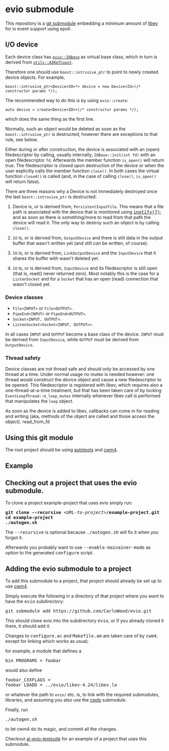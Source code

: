 # evio submodule

This repository is a [git submodule](https://git-scm.com/book/en/v2/Git-Tools-Submodules)
embedding a minimum amount of [libev](http://software.schmorp.de/pkg/libev.html) for io event support using epoll.

## I/O device

Each device class has [`evio::IOBase`](Device.h) as virtual base class, which in turn is derived
from [`utils::AIRefCount`](https://github.com/CarloWood/ai-utils/blob/master/AIRefCount.h).

Therefore one should use `boost::intrusive_ptr` to point to newly created device objects. For example,

```
boost::intrusive_ptr<Device<IO>*> device = new Device<IO>(/* constructor params */);
```

The recommended way to do this is by using `evio::create`:

```
auto device = create<Device<IO>>(/* constructor params */);
```

which does the same thing as the first line.

Normally, such an object would be deleted as soon as the `boost::intrusive_ptr` is destructed,
however there are exceptions to that rule, see below.

Either during or after construction, the device is associated with an (open) filedescriptor
by calling, usually internally, `IOBase::init(int fd)` with an open filedescriptor `fd`.
Afterwards the member function `is_open()` will return true. The filedescriptor is closed
upon destruction of the device or when the user explicitly calls the member function `close()`.
In both cases the virtual function `closed()` is called (and, in the case of calling `close()`,
`is_open()` will return false).

There are three reasons why a Device is not immediately destroyed once the last `boost::intrusive_ptr`
is destructed:

1. Device is, or is derived from, `PersistentInputFile`. This means that a file path is associated
   with the device that is monitored using [<tt>inotify(7)</tt>](http://man7.org/linux/man-pages/man7/inotify.7.html);
   and as soon as there is something/more to read from that path the device will read it.
   The only way to destroy such an object is by calling `close()`.

2. `IO` is, or is derived from, `OutputDevice` and there is still data in the output buffer that
   wasn't written yet (and still <em>can</em> be written, of course).

3. `IO` is, or is derived from, `LinkOutputDevice` and the `InputDevice` that it shares the buffer
   with wasn't deleted yet.

4. `IO` is, or is derived from, `InputDevice` and its filedescriptor is still open (that is,
   read() never returned zero). Most notably this is the case for a `ListenSocket` and for
   a `Socket` that has an open (read) connection that wasn't closed yet.

### Device classes

* `File<INPUT>` or `File<OUTPUT>`.
* `PipeEnd<INPUT>` or `PipeEnd<OUTPUT>`.
* `Socket<INPUT, OUTPUT>`.
* `ListenSocket<Socket<INPUT, OUTPUT>>`.

In all cases `INPUT` and `OUTPUT` become a base class of the device.
`INPUT` must be derived from `InputDevice`, while `OUTPUT` must be
derived from `OutputDevice`.

### Thread safety

Device classes are not thread safe and should only be accessed by
one thread at a time. Under normal usage no mutex is needed however:
one thread would construct the device object and cause a new filedescriptor
to be opened. This filedescriptor is registered with libev, which requires
also a one-thread-at-a-time treatment, but that has been taken care of
by locking `EventLoopThread::m_loop_mutex` internally whenever libev call
is performed that manipulates the `loop` object.

As soon as the device is added to libev, callbacks can come in for
reading and writing (aka, methods of the object are called and those
access the object). read_from_fd

## Using this git module

The root project should be using
[autotools](https://en.wikipedia.org/wiki/GNU_Build_System_autotools) and
[cwm4](https://github.com/CarloWood/cwm4).

## Example

## Checking out a project that uses the evio submodule.

To clone a project example-project that uses evio simply run:

<pre>
<b>git clone --recursive</b> &lt;<i>URL-to-project</i>&gt;<b>/example-project.git</b>
<b>cd example-project</b>
<b>./autogen.sh</b>
</pre>

The <tt>--recursive</tt> is optional because <tt>./autogen.sh</tt> will fix
it when you forgot it.

Afterwards you probably want to use <tt>--enable-mainainer-mode</tt>
as option to the generated <tt>configure</tt> script.

## Adding the evio submodule to a project

To add this submodule to a project, that project should already
be set up to use [cwm4](https://github.com/CarloWood/cwm4).

Simply execute the following in a directory of that project
where you want to have the <tt>evio</tt> subdirectory:

<pre>
git submodule add https://github.com/CarloWood/evio.git
</pre>

This should clone evio into the subdirectory <tt>evio</tt>, or
if you already cloned it there, it should add it.

Changes to <tt>configure.ac</tt> and <tt>Makefile.am</tt>
are taken care of by <tt>cwm4</tt>, except for linking
which works as usual;

for example, a module that defines a

<pre>
bin_PROGRAMS = foobar
</pre>

would also define

<pre>
foobar_CXXFLAGS =
foobar_LDADD = ../evio/libev-4.24/libev.la
</pre>

or whatever the path to `evio/` etc. is, to link with the required submodules,
libraries, and assuming you also use the [cwds](https://github.com/CarloWood/cwds) submodule.

Finally, run

<pre>
./autogen.sh
</pre>

to let cwm4 do its magic, and commit all the changes.

Checkout [ai-evio-testsuite](https://github.com/CarloWood/ai-evio-testsuite)
for an example of a project that uses this submodule.
